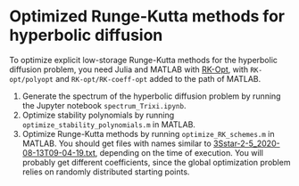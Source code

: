# Optimized Runge-Kutta methods for hyperbolic diffusion

To optimize explicit low-storage Runge-Kutta methods for the hyperbolic diffusion problem,
you need Julia and MATLAB with [RK-Opt](https://github.com/ketch/RK-opt), with `RK-opt/polyopt`
and `RK-opt/RK-coeff-opt` added to the path of MATLAB.

1. Generate the spectrum of the hyperbolic diffusion problem by running the Jupyter notebook `spectrum_Trixi.ipynb`.
2. Optimize stability polynomials by running `optimize_stability_polynomials.m` in MATLAB.
3. Optimize Runge-Kutta methods by running `optimize_RK_schemes.m` in MATLAB.
   You should get files with names similar to [3Sstar-2-5_2020-08-13T09-04-19.txt](3Sstar-2-5_2020-08-13T09-04-19.txt),
   depending on the time of execution. You will probably get different coefficients, since the global optimization
   problem relies on randomly distributed starting points.
